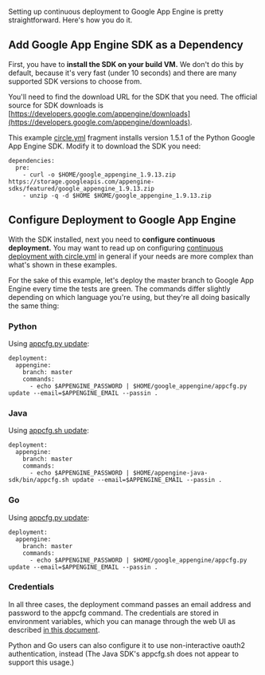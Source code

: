 <!--

title: Continuous Deployment to Google App Engine
last_updated: July 19, 2013

-->

Setting up continuous deployment to Google App Engine is pretty straightforward. Here's
how you do it.

## Add Google App Engine SDK as a Dependency

First, you have to **install the SDK on your build VM.**
We don't do this by default, because it's very fast (under 10 seconds) and there are many
supported SDK versions to choose from.

You'll need to find the download URL for the SDK that you need. The official source for
SDK downloads is
[https://developers.google.com/appengine/downloads](https://developers.google.com/appengine/downloads).

This example [circle.yml](/docs/configuration)
fragment installs version 1.5.1 of the Python Google App Engine SDK. Modify it to
download the SDK you need:

```
dependencies:
  pre:
    - curl -o $HOME/google_appengine_1.9.13.zip https://storage.googleapis.com/appengine-sdks/featured/google_appengine_1.9.13.zip
    - unzip -q -d $HOME $HOME/google_appengine_1.9.13.zip
```

## Configure Deployment to Google App Engine

With the SDK installed, next you need to **configure continuous deployment.**
You may want to read up on configuring
[continuous deployment with circle.yml](/docs/configuration#deployment)
in general if your needs are more complex than what's shown in these examples.

For the sake of this example, let's deploy the master branch to
Google App Engine every time the tests are green. The commands differ slightly
depending on which language you're using, but they're all doing basically
the same thing:

### Python

Using [appcfg.py update](https://developers.google.com/appengine/docs/python/gettingstarted/uploading):

```
deployment:
  appengine:
    branch: master
    commands:
      - echo $APPENGINE_PASSWORD | $HOME/google_appengine/appcfg.py update --email=$APPENGINE_EMAIL --passin .
```

### Java

Using [appcfg.sh update](https://developers.google.com/appengine/docs/java/tools/uploadinganapp):

```
deployment:
  appengine:
    branch: master
    commands:
      - echo $APPENGINE_PASSWORD | $HOME/appengine-java-sdk/bin/appcfg.sh update --email=$APPENGINE_EMAIL --passin .
```

### Go

Using [appcfg.py update](https://developers.google.com/appengine/docs/go/tools/uploadinganapp):

```
deployment:
  appengine:
    branch: master
    commands:
      - echo $APPENGINE_PASSWORD | $HOME/google_appengine/appcfg.py update --email=$APPENGINE_EMAIL --passin .
```

### Credentials

In all three cases, the deployment command passes an email address and password to
the appcfg command. The credentials are stored in environment variables, which you can
manage through the web UI as described
[in this document](/docs/environment-variables#setting-environment-variables-for-all-commands-without-adding-them-to-git).

Python and Go users can also configure it to use non-interactive
oauth2 authentication, instead (The Java SDK's appcfg.sh does not appear to support this
usage.)
